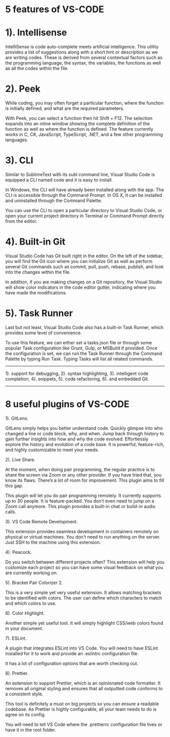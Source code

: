 # 5 features of VS-CODE

# 1). Intellisense

IntelliSense is code auto-complete meets artificial intelligence. This utility provides a list of suggestions along with a short hint or description as we are writing codes. These is derived from several contextual factors such as the programming language, the syntax, the variables, the functions as well as all the codes within the file.

# 2). Peek


While coding, you may often forget a particular function, where the function is initially defined, and what are the required parameters.

With Peek, you can select a function then hit Shift + F12. The selection expands into an inline window showing the complete definition of the function as well as where the function is defined. The feature currently works in C, C#, JavaScript, TypeScript, .NET, and a few other programming languages.


# 3). CLI


Similar to SublimeText with its subl command line, Visual Studio Code is equipped a CLI named code and it is easy to install.

In Windows, the CLI will have already been installed along with the app. The CLI is accessible through the Command Prompt. In OS X, it can be installed and uninstalled through the Command Palette.

You can use the CLI to open a particular directory to Visual Studio Code, or open your current project directory in Terminal or Command Prompt directly from the editor.

# 4). Built-in Git


Visual Studio Code has Git built right in the editor. On the left of the sidebar, you will find the Git icon where you can initialize Git as well as perform several Git commands such as commit, pull, push, rebase, publish, and look into the changes within the file.

In addition, if you are making changes on a Git repository, the Visual Studio will show color indicators in the code editor gutter, indicating where you have made the modifications.


# 5). Task Runner


Last but not least, Visual Studio Code also has a built-in Task Runner, which provides some level of convenience.

To use this feature, we can either set a tasks.json file or through some popular Task configuration like Grunt, Gulp, or MSBuild if provided. Once the configuration is set, we can run the Task Runner through the Command Palette by typing Run Task. Typing Tasks will list all related commands.

--------------------------------------------------------------------------------------------------

1). support for debugging, 
2). syntax highlighting, 
3). intelligent code completion, 
4). snippets, 
5). code refactoring, 
6). and embedded Git.



--------------------------------------------------------------------------------------------------

# 8 useful plugins of VS-CODE

1). GitLens.


GitLens simply helps you better understand code. Quickly glimpse into who changed a line or code block, why, and when. Jump back through history to gain further insights into how and why the code evolved. Effortlessly explore the history and evolution of a code base. It is powerful, feature-rich, and highly customizable to meet your needs.


2). Live Share.


At the moment, when doing pair programming, the regular practice is to share the screen via Zoom or any other provider. If you have tried that, you know its flaws. There’s a lot of room for improvement. This plugin aims to fill this gap.

This plugin will let you do pair programming remotely. It currently supports up to 30 people. It is feature-packed. You don’t even need to jump on a Zoom call anymore. This plugin provides a built-in chat or build-in audio calls.


3). VS Code Remote Development.


This extension provides seamless development in containers remotely on physical or virtual machines. You don’t need to run anything on the server. Just SSH to the machine using this extension.


4). Peacock.

Do you switch between different projects often? This extension will help you customize each project so you can have some visual feedback on what you are currently working on.


5). Bracket Pair Colorizer 2.


This is a very simple yet very useful extension. It allows matching brackets to be identified with colors. The user can define which characters to match and which colors to use.


6). Color Highlight.


Another simple yet useful tool. It will simply highlight CSS/web colors found in your document.


7). ESLint.

A plugin that integrates ESLint into VS Code. You will need to have ESLint installed for it to work and provide an .eslintrc configuration file.

It has a lot of configuration options that are worth checking out.


8). Prettier.


An extension to support Prettier, which is an opinionated code formatter. It removes all original styling and ensures that all outputted code conforms to a consistent style.

This tool is definitely a must on big projects so you can ensure a readable codebase. As Prettier is highly configurable, all your team needs to do is agree on its config.

You will need to tell VS Code where the .prettierrc configuration file lives or have it in the root folder.
